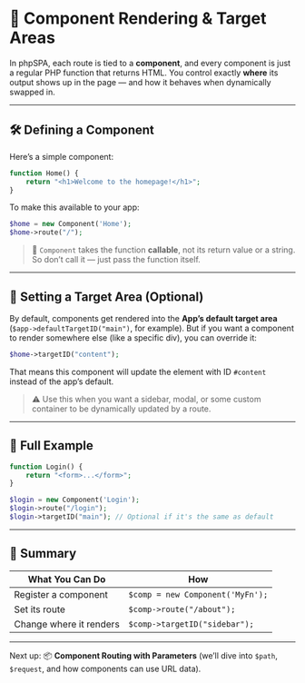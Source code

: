 # 🧩 Component Rendering & Target Areas

In phpSPA, each route is tied to a **component**, and every component is just a regular PHP function that returns HTML. You control exactly **where** its output shows up in the page — and how it behaves when dynamically swapped in.

---

## 🛠️ Defining a Component

Here’s a simple component:

```php
function Home() {
    return "<h1>Welcome to the homepage!</h1>";
}
```

To make this available to your app:

```php
$home = new Component('Home');
$home->route("/");
```

> 🔸 `Component` takes the function **callable**, not its return value or a string. So don’t call it — just pass the function itself.

---

## 🎯 Setting a Target Area (Optional)

By default, components get rendered into the **App’s default target area** (`$app->defaultTargetID("main")`, for example).
But if you want a component to render somewhere else (like a specific div), you can override it:

```php
$home->targetID("content");
```

That means this component will update the element with ID `#content` instead of the app’s default.

> ⚠️ Use this when you want a sidebar, modal, or some custom container to be dynamically updated by a route.

---

## 🔁 Full Example

```php
function Login() {
    return "<form>...</form>";
}

$login = new Component('Login');
$login->route("/login");
$login->targetID("main"); // Optional if it's the same as default
```

---

## 🧠 Summary

| What You Can Do         | How                              |
| ----------------------- | -------------------------------- |
| Register a component    | `$comp = new Component('MyFn');` |
| Set its route           | `$comp->route("/about");`        |
| Change where it renders | `$comp->targetID("sidebar");`    |

---

Next up: 📦 **Component Routing with Parameters**
(we’ll dive into `$path`, `$request`, and how components can use URL data).
